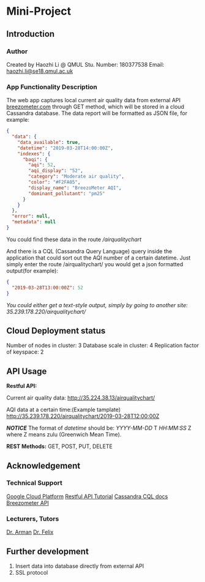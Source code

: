 # Mini-Project
## Introduction
### Author
Created by Haozhi Li @ QMUL
Stu. Number: 180377538
Email: haozhi.li@se18.qmul.ac.uk

### App Functionality Description
The web app captures local current air quality data from external API [breezometer.com](https://breezometer.com/products/air-quality-api) through GET method, which will be stored in a cloud Cassandra database.
The data report will be formatted as JSON file, for example:
```json
{
  "data": {
    "data_available": true,
    "datetime": "2019-03-28T14:00:00Z",
    "indexes": {
      "baqi": {
        "aqi": 52,
        "aqi_display": "52",
        "category": "Moderate air quality",
        "color": "#F2FA05",
        "display_name": "BreezoMeter AQI",
        "dominant_pollutant": "pm25"
      }
    }
  },
  "error": null,
  "metadata": null
}
```
You could find these data in the route _/airqualitychart_

And there is a CQL (Cassandra Query Language) query inside the application that could sort out the AQI number of a certain datetime. Just simply enter the route /airqualitychart/<datetime> you would get a json formatted output(for example):
```json
{
  "2019-03-28T13:00:00Z": 52
}
```
*You could either get a text-style output, simply by going to another site: 35.239.178.220/airqualitychart/<datetime>*

## Cloud Deployment status
Number of nodes in cluster: 3
Database scale in cluster: 4 
Replication factor of keyspace: 2

## API Usage
**Restful API:**

Current air quality data:
http://35.224.38.13/airqualitychart/

AQI data at a certain time:(Example tamplate)
http://35.239.178.220/airqualitychart/2019-03-28T12:00:00Z

***NOTICE***
The format of _datetime_ should be:
_YYYY-MM-DD_ T _HH:MM:SS_ Z
where Z means zulu (Greenwich Mean Time).

**REST Methods:**
GET, POST, PUT, DELETE

## Acknowledgement

### Technical Support
[Google Cloud Platform](https://cloud.google.com)
[Restful API Tutorial](https://restfulapi.net/rest-put-vs-post/)
[Cassandra CQL docs](https://docs.datastax.com/en/dse/6.7/cql/index.html)
[Breezometer API](https://docs.breezometer.com/api-documentation/air-quality-api/v2/)

### Lecturers, Tutors
[Dr. Arman](http://www.eecs.qmul.ac.uk/~khouzani/)
[Dr. Felix](http://www.eecs.qmul.ac.uk/profiles/cuadradofelix.html)

## Further development
1. Insert data into database directly from external API
2. SSL protocol